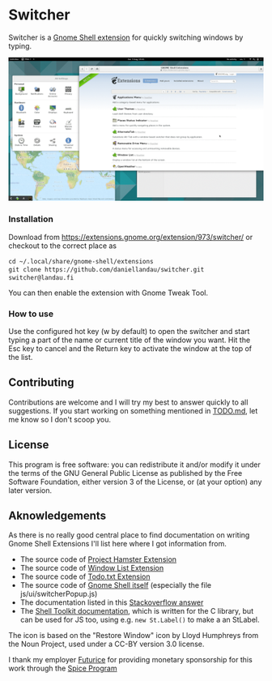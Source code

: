 # Switcher

Switcher is a [Gnome Shell extension](https://extensions.gnome.org) for quickly
switching windows by typing.

![An animation of how the extension works](running.gif)

### Installation

Download from https://extensions.gnome.org/extension/973/switcher/ or
checkout to the correct place as

```
cd ~/.local/share/gnome-shell/extensions
git clone https://github.com/daniellandau/switcher.git switcher@landau.fi
```

You can then enable the extension with Gnome Tweak Tool.

### How to use

Use the configured hot key (<Super>w by default) to open the switcher and start
typing a part of the name or current title of the window you want. Hit the Esc
key to cancel and the Return key to activate the window at the top of the list.


## Contributing

Contributions are welcome and I will try my best to answer quickly to all
suggestions. If you start working on something mentioned in [TODO.md](TODO.md), let me
know so I don't scoop you.

## License

This program is free software: you can redistribute it and/or modify it under
the terms of the GNU General Public License as published by the Free Software
Foundation, either version 3 of the License, or (at your option) any later
version.

## Aknowledgements

As there is no really good central place to find documentation on writing Gnome
Shell Extensions I'll list here where I got information from.

* The source code of [Project Hamster Extension](https://github.com/projecthamster/shell-extension)
* The source code of [Window List Extension](http://git.gnome.org/gnome-shell-extensions)
* The source code of [Todo.txt Extension](https://extensions.gnome.org/extension/570/todotxt/)
* The source code of [Gnome Shell itself](https://git.gnome.org/browse/gnome-shell/) (especially the file js/ui/switcherPopup.js)
* The documentation listed in this [Stackoverflow answer](https://stackoverflow.com/questions/13107743/documentation-for-writing-gnome-shell-extensions)
* The [Shell Toolkit documentation](https://developer.gnome.org/st/stable/),
  which is written for the C library, but can be used for JS too, using e.g.
  `new St.Label()` to make a an StLabel.

The icon is based on the "Restore Window" icon by Lloyd Humphreys from the Noun Project, used under a CC-BY version 3.0 license.

I thank my employer [Futurice](https://github.com/futurice/) for providing
monetary sponsorship for this work through the
[Spice Program](http://spiceprogram.org/oss-sponsorship/)
